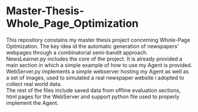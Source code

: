 # Master-Thesis-Whole_Page_Optimization
This repository constains my master thesis project concerning Whole-Page Optimization. The key idea id the automatic generation of newspapers' webpages 
through a combinatorial semi-bandit approach.  
NewsLearner.py includes the core of the project. It is already provided a main section in which a simple example of how to use my Agent is provided.  
WebServer.py implements a simple webserver hosting my Agent as well as a set of images, used to simulated a real newspaper website i adopted to collect real world data.  
The rest of the files include saved data from offline evaluation sections, html pages for the WebServer and support python file used to properly implement the Agent.
